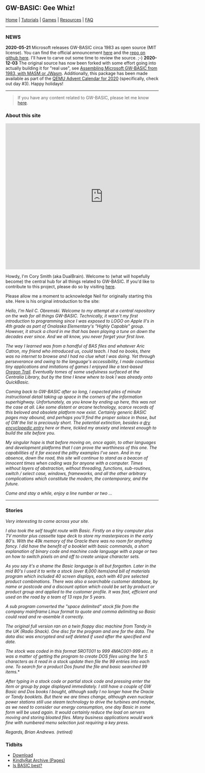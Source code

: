 ## GW-BASIC: Gee Whiz!

[Home](https://gw-basic.com) | [Tutorials](Tutorials.md) | [Games](Games.md) | [Resources](Resources.md) | [FAQ](FAQ.md)

---

### NEWS ###

**2020-05-21** Microsoft releases GW-BASIC circa 1983 as open source (MIT license).  You can find the official announcement [here](https://devblogs.microsoft.com/commandline/microsoft-open-sources-gw-basic/) and the [repo on github here](https://github.com/microsoft/GW-BASIC). I'll have to carve out some time to review the source. ;-)
**2020-12-03** The original source has now been forked with some effort going into actually building it for "real use", see [Assembling Microsoft GW-BASIC from 1983, with MASM or JWasm](https://github.com/tkchia/GW-BASIC).  Additionally, this package has been made available as part of the [QEMU Advent Calendar for 2020](https://www.qemu-advent-calendar.org/2020/) (specifically, check out day #3).  Happy holidays!

---

> If you have any content related to GW-BASIC, please let me know [here](https://github.com/dualbrain/gw-basic).

### About this site ###

<!--![GW-BASIC](https://gw-basic.com/gwbasic-screen.png)-->

<iframe src="https://archive.org/embed/gwbasic.exe" width="640" height="480" frameborder="0" webkitallowfullscreen="true" mozallowfullscreen="true" allowfullscreen></iframe>  

Howdy, I'm Cory Smith (aka DualBrain).  Welcome to (what will hopefully become) the central hub for all things related to GW-BASIC.  If you'd like to contribute to this project, please do so by visiting [here](https://github.com/dualbrain/gw-basic).

Please allow me a moment to acknowledge Neil for originally starting this site. Here is his original introduction to the site:

*Hello, I'm Neil C. Obremski. Welcome to my attempt at a central repository on the web for all things GW-BASIC. Technically, it wasn't my first introduction to programming since I was exposed to LOGO on Apple II's in 4th grade as part of Onalaska Elementary's "Highly Capable" group. However, it struck a chord in me that has been playing a tune on down the decades ever since. And we all know, you never forget your first love.*

*The way I learned was from a handful of BAS files and whatever Aric Catron, my friend who introduced us, could teach. I had no books, there was no internet to browse and I had no clue what I was doing. Yet through perseverance and owing to the language's accessibility, I made countless tiny applications and imitations of games I enjoyed like a text-based [Oregon Trail](http://en.wikipedia.org/wiki/The_Oregon_Trail_(video_game)). Eventually tomes of some usefulness surfaced at the Centralia Library, but by the time I knew where to look I was already onto QuickBasic.*

*Coming back to GW-BASIC after so long, I expected piles of minute instructional detail taking up space in the corners of the information superhighway. Unfortunately, as you know by ending up here, this was not the case at all. Like some distant or arcane technology, scarce records of this beloved and obsolete platform now exist. Certainly generic BASIC pages may abound, and perhaps you'll find the proper solace in those, but of GW the list is preciously short. The potential extinction, besides a [dry encyclopedic entry](http://en.wikipedia.org/wiki/GW-BASIC) here or there, tickled my anxiety and interest enough to build the site before you.*

*My singular hope is that before moving on, once again, to other languages and development platforms that I can prove the worthiness of this one. The capabilities of it far exceed the pithy examples I've seen. And in my absence, down the road, this site will continue to stand as a beacon of innocent times when coding was for anyone with a computer. Times without layers of abstraction, without threading, functions, sub-routines, switch / select case, windows, frameworks, and all the other arbitrary complications which constitute the modern, the contemporary, and the future.*

*Come and stay a while, enjoy a line number or two ...*

---

### Stories ###

*Very interesting to come across your site.*

*I also took the self taught route with Basic. Firstly on a tiny computer plus TV monitor plus cassette tape deck to store my masterpieces in the early 80's. With the 49k memory of the Oracle there was no room for anything fancy. I did have the benefit of a booklet with basic commands, a short explanation of binary code and machine code language with a page or two on how to switch pixels on and off to create unique character sets.*

*As you say it's a shame the Basic language is all but forgotten. Later in the mid 80's I used it to write a stock (over 8,000 items)and bill of materials program which included 40 screen displays, each with 40 pre selected product combinations. There was also a searchable customer database, by name or postcode and a discount option which could be set by product or product group and applied to the customer profile. It was fast, efficient and used on the road by a team of 13 reps for 5 years.*

*A sub program converted the "space delimited" stock file from the company mainframe Linux format to quote and comma delimiting so Basic could read and re-asemble it correctly.*

*The original full version ran on a twin floppy disc machine from Tandy in the UK (Radio Shack). One disc for the program and one for the data. The data disc was encrypted and self deleted if used after the specified end date.*

*The stock was coded in this format 5ROT001 to 999 4MAC001-999 etc. It was a matter of getting the program to create DOS files using the 1st 5 characters as it read in a stock update then file the 99 entries into each one. To search for a product Dos found the file and basic searched 99 items.**

*After typing in a stock code or partial stock code and pressing enter the item or group by page displayed immediately.
I still have a couple of GW Basic and Dos books I bought, although sadly I no longer have the Oracle or Tandy booklets.
But there we are times change, although even nuclear power stations still use steam technology to drive the turbines and maybe, as we need to consider our energy consumption, one day Basic in some form will be used again. It would certainly reduce the load on servers moving and storing bloated files. Many business applications would work fine with numbered menu selection just requiring a key press.*

*Regards, Brian Andrews. (retired)*

### Tidbits ###

- [Download](Download.md)
- [KindlyRat Archive (Pages)](KindlyRat.md)
- [Is BASIC best?](IsBasicBest.md)
